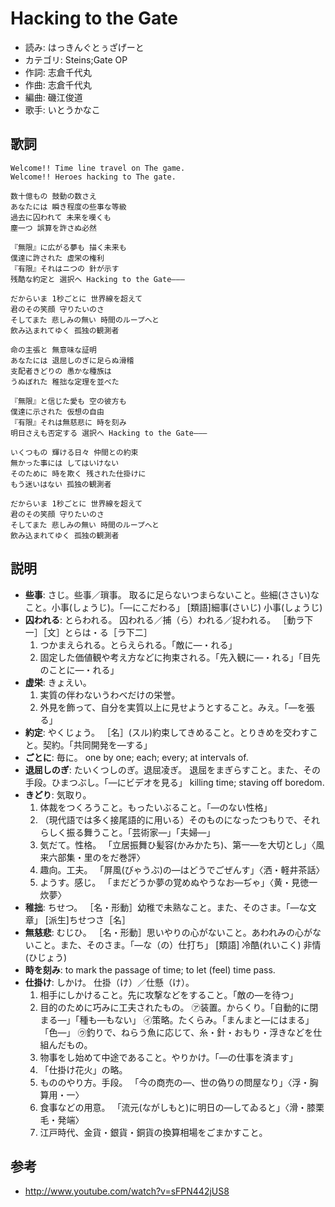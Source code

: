 Hacking to the Gate
====================

- 読み: はっきんぐとぅざげーと
- カテゴリ: Steins;Gate OP
- 作詞: 志倉千代丸
- 作曲: 志倉千代丸
- 編曲: 磯江俊道
- 歌手: いとうかなこ


歌詞
-----

    Welcome!! Time line travel on The game.
    Welcome!! Heroes hacking to The gate.

    数十億もの 鼓動の数さえ
    あなたには 瞬き程度の些事な等級
    過去に囚われて 未来を嘆くも
    塵一つ 誤算を許さぬ必然

    『無限』に広がる夢も 描く未来も
    僕達に許された 虚栄の権利
    『有限』それはニつの 針が示す
    残酷な約定と 選択へ Hacking to the Gate———

    だからいま 1秒ごとに 世界線を超えて
    君のその笑顔 守りたいのさ
    そしてまた 悲しみの無い 時間のループへと
    飲み込まれてゆく 孤独の観測者

    命の主張と 無意味な証明
    あなたには 退屈しのぎに足らぬ滑稽
    支配者きどりの 愚かな種族は
    うぬぼれた 稚拙な定理を並べた

    『無限』と信じた愛も 空の彼方も
    僕達に示された 仮想の自由
    『有限』それは無慈悲に 時を刻み
    明日さえも否定する 選択へ Hacking to the Gate———

    いくつもの 輝ける日々 仲間との約束
    無かった事には してはいけない
    そのために 時を欺く 残された仕掛けに
    もう迷いはない 孤独の観測者

    だからいま 1秒ごとに 世界線を超えて
    君のその笑顔 守りたいのさ
    そしてまた 悲しみの無い 時間のループへと
    飲み込まれてゆく 孤独の観測者


説明
-----

- **些事**: さじ。些事／瑣事。 取るに足らないつまらないこと。些細(ささい)なこと。小事(しょうじ)。「―にこだわる」 [類語]細事(さいじ) 小事(しょうじ) 
- **囚われる**: とらわれる。 囚われる／捕（ら）われる／捉われる。 ［動ラ下一］［文］とらは・る［ラ下二］
    1. つかまえられる。とらえられる。「敵に―・れる」
    2. 固定した価値観や考え方などに拘束される。「先入観に―・れる」「目先のことに―・れる」
- **虚栄**: きょえい。
    1. 実質の伴わないうわべだけの栄誉。
    2. 外見を飾って、自分を実質以上に見せようとすること。みえ。「―を張る」
- **約定**: やくじょう。 ［名］(スル)約束してきめること。とりきめを交わすこと。契約。「共同開発を―する」
- **ごとに**: 毎に。 one by one; each; every; at intervals of.
- **退屈しのぎ**: たいくつしのぎ。退屈凌ぎ。 退屈をまぎらすこと。また、その手段。ひまつぶし。「―にビデオを見る」 killing time; staving off boredom.
- **きどり**: 気取り。
    1. 体裁をつくろうこと。もったいぶること。「―のない性格」
    2. （現代語では多く接尾語的に用いる）そのものになったつもりで、それらしく振る舞うこと。「芸術家―」「夫婦―」
    3. 気だて。性格。 「立居振舞ひ髪容(かみかたち)、第一―を大切とし」〈風来六部集・里のをだ巻評〉
    4. 趣向。工夫。 「屏風(びゃうぶ)の―はどうでごぜんす」〈洒・軽井茶話〉
    5. ようす。感じ。 「まだどうか夢の覚めぬやうなお―ぢゃ」〈黄・見徳一炊夢〉
- **稚拙**: ちせつ。 ［名・形動］幼稚で未熟なこと。また、そのさま。「―な文章」 [派生]ちせつさ［名］
- **無慈悲**: むじひ。 ［名・形動］思いやりの心がないこと。あわれみの心がないこと。また、そのさま。「―な（の）仕打ち」 [類語] 冷酷(れいこく) 非情(ひじょう) 
- **時を刻み**: to mark the passage of time; to let (feel) time pass.
- **仕掛け**: しかけ。 仕掛（け）／仕懸（け）。
    1. 相手にしかけること。先に攻撃などをすること。「敵の―を待つ」
    2. 目的のために巧みに工夫されたもの。 ㋐装置。からくり。「自動的に閉まる―」「種も―もない」 ㋑策略。たくらみ。「まんまと―にはまる」「色―」 ㋒釣りで、ねらう魚に応じて、糸・針・おもり・浮きなどを仕組んだもの。
    3. 物事をし始めて中途であること。やりかけ。「―の仕事を済ます」
    4. 「仕掛け花火」の略。
    5. もののやり方。手段。 「今の商売の―、世の偽りの問屋なり」〈浮・胸算用・一〉
    6. 食事などの用意。 「流元(ながしもと)に明日の―してゐると」〈滑・膝栗毛・発端〉
    7. 江戸時代、金貨・銀貨・銅貨の換算相場をごまかすこと。

参考
-----

- <http://www.youtube.com/watch?v=sFPN442jUS8>

